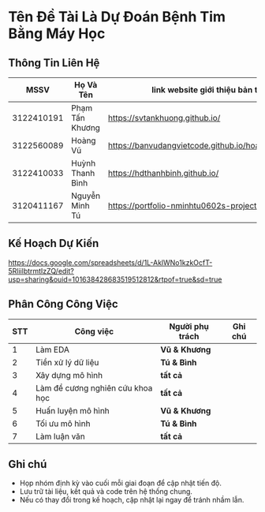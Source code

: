 # Tên Đề Tài Là Dự Đoán Bệnh Tim Bằng Máy Học #
## Thông Tin Liên Hệ ##
| MSSV | Họ Và Tên  | link website giới thiệu bản thân  |
|--------|--------|--------|
| 3122410191 | Phạm Tấn Khương |  https://svtankhuong.github.io/ |
| 3122560089 | Hoàng Vũ | https://banvudangvietcode.github.io/hoangvu.github.io/ |
| 3122410033 | Huỳnh Thanh Bình | https://hdthanhbinh.github.io/ |
| 3120411167 | Nguyễn Minh Tú | https://portfolio-nminhtu0602s-projects.vercel.app/
## Kế Hoạch Dự Kiến ##
https://docs.google.com/spreadsheets/d/1L-AklWNo1kzkOcfT-5RliilbtrmtIzZQ/edit?usp=sharing&ouid=101638428683519512812&rtpof=true&sd=true
## Phân Công Công Việc ##
| STT | Công việc | Người phụ trách | Ghi chú |
|-----|----------|----------------|---------|
| 1 | Làm EDA | **Vũ & Khương** | |
| 2 | Tiền xử lý dữ liệu | **Tú & Bình** | |
| 3 | Xây dựng mô hình | **tất cả** | |
| 4 | Làm đề cương nghiên cứu khoa học | **tất cả** | |
| 5 | Huấn luyện mô hình | **Vũ & Khương** |  |
| 6 | Tối ưu mô hình | **Tú & Bình** | |
| 7 | Làm luận văn | **tất cả** |  |

## Ghi chú
- Họp nhóm định kỳ vào cuối mỗi giai đoạn để cập nhật tiến độ.
- Lưu trữ tài liệu, kết quả và code trên hệ thống chung.
- Nếu có thay đổi trong kế hoạch, cập nhật lại ngay để tránh nhầm lẫn.
